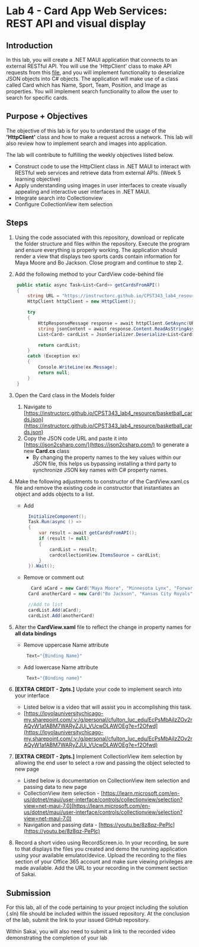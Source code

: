 # Lab 4 -  Card App Web Services: REST API and visual display 

## Introduction
In this lab, you will create a .NET MAUI application that connects to an external RESTful API. You will use the 'HttpClient' class to make API requests from this [file](https://instructorc.github.io/CPST343_lab4_resource/basketball_cards.json), and you will implement functionality to deserialize JSON objects into C# objects. The application will make use of a class called Card which has Name, Sport, Team, Position, and Image as properties. You will implement search functionality to allow the user to search for specific cards.

## Purpose + Objectives
The objective of this lab is for you to understand the usage of the **'HttpClient'** class and how to make a request across a network.  This lab will also review how to implement search and images into application.

The lab will contribute to fulfilling the weekly objectives listed below.
- Construct code to use the HttpClient class in .NET MAUI to interact with RESTful web services and retrieve data from external APIs. (Week 5 learning objective)
- Apply understanding using images in user interfaces to create visually appealing and interactive user interfaces in .NET MAUI.
- Integrate search into Collectionview
- Configure CollectionView item selection


## Steps
1. Using the code associated with this repository, download or replicate the folder structure and files within the repository. Execute the program and ensure everything is properly working.  The application should render a view that displays two sports cards contain information for Maya Moore and Bo Jackson.  Close program and continue to step 2.

2. Add the following method to your CardView code-behind file
```csharp
    public static async Task<List<Card>> getCardsFromAPI()
    {
        string URL = "https://instructorc.github.io/CPST343_lab4_resource/basketball_cards.json";
        HttpClient httpClient = new HttpClient();

        try
        {
            HttpResponseMessage response = await httpClient.GetAsync(URL); //Sends a GET Request 
            string jsonContent = await response.Content.ReadAsStringAsync();
            List<Card> cardList = JsonSerializer.Deserialize<List<Card>>(jsonContent);

            return cardList;
        }
        catch (Exception ex)
        {
            Console.WriteLine(ex.Message);
            return null;
        }
    }
```
3. Open the Card class in the Models folder
   1. Navigate to [https://instructorc.github.io/CPST343_lab4_resource/basketball_cards.json](https://instructorc.github.io/CPST343_lab4_resource/basketball_cards.json)
   2. Copy the JSON code URL and paste it into [https://json2csharp.com/](https://json2csharp.com/) to generate a new **Card.cs** class
      - By changing the property names to the key values within our JSON file, this helps us bypassing installing a third party to synchronize JSON key names with C# property names.
4. Make the following adjustments to constructor of the CardView.xaml.cs file  and remove the existing code in constructor that instantiates an object and adds objects to a list.
   - Add
   ```csharp
        InitializeComponent();
        Task.Run(async () =>
        {
            var result = await getCardsFromAPI();
            if (result != null)
            {
                cardList = result;
                cardcollectionView.ItemsSource = cardList;
            }
        }).Wait();
   ```
   - Remove or comment out
   ```csharp
         Card aCard = new Card("Maya Moore", "Minnesota Lynx", "Forward", "https://instructorc.github.io/site/slides/csharp/images/maui/maya_moore.jpg");
        Card anotherCard = new Card("Bo Jackson", "Kansas City Royals", "OutFielder", "https://instructorc.github.io/site/slides/csharp/images/maui/bo_jackson.jpg");

        //Add to list
        cardList.Add(aCard);
        cardList.Add(anotherCard)
   ```

5. Alter the **CardView.xaml** file to reflect the change in property names for **all data bindings** 
   - Remove uppercase Name attribute
     ```csharp
      Text="{Binding Name}"
      ```
   - Add lowercase Name attribute
     ```csharp
      Text="{Binding name}"    
     ```     
6. **[EXTRA CREDIT - 2pts.]** Update your code to implement search into your interface
   - Listed below is a video that will assist you in accomplishing this task.
   - [https://loyolauniversitychicago-my.sharepoint.com/:v:/g/personal/cfulton_luc_edu/EcPsMbAilzZOv2rAQyW1afABM7WARyZJUj_VUcwDLAWOEg?e=f2Ofwd](https://loyolauniversitychicago-my.sharepoint.com/:v:/g/personal/cfulton_luc_edu/EcPsMbAilzZOv2rAQyW1afABM7WARyZJUj_VUcwDLAWOEg?e=f2Ofwd)

7. **[EXTRA CREDIT - 2pts.]** Implement CollectionView item selection by allowing the end user to select a row and passing the object selected to new page
   - Listed below is documentation on CollectionView item selection and passing data to new page
   - CollectionView item selection - [https://learn.microsoft.com/en-us/dotnet/maui/user-interface/controls/collectionview/selection?view=net-maui-7.0](https://learn.microsoft.com/en-us/dotnet/maui/user-interface/controls/collectionview/selection?view=net-maui-7.0)
   - Navigation and passing data - [https://youtu.be/8z8qz-PePlc](https://youtu.be/8z8qz-PePlc)
8.  Record a short video using RecordScreen.io. In your recording, be sure to that displays the files you created and demo the running application using your available emulator/device. Upload the recording to the files section of your Office 365 account and make sure viewing privileges are made available. Add the URL to your recording in the comment section of Sakai.

## Submission

For this lab, all of the code pertaining to your project including the solution (.sln) file should be included within the issued repository. At the conclusion of the lab, submit the link to your issued GitHub repository.

Within Sakai, you will also need to submit a link to the recorded video demonstrating the completion of your lab
